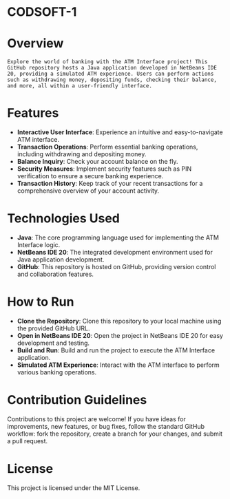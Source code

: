 # CODSOFT-1
# Overview
    Explore the world of banking with the ATM Interface project! This GitHub repository hosts a Java application developed in NetBeans IDE 20, providing a simulated ATM experience. Users can perform actions such as withdrawing money, depositing funds, checking their balance, and more, all within a user-friendly interface.
# Features
* **Interactive User Interface**: Experience an intuitive and easy-to-navigate ATM interface.
* **Transaction Operations**: Perform essential banking operations, including withdrawing and depositing money.
* **Balance Inquiry**: Check your account balance on the fly.
* **Security Measures**: Implement security features such as PIN verification to ensure a secure banking experience.
* **Transaction History**: Keep track of your recent transactions for a comprehensive overview of your account activity.
# Technologies Used
* **Java**: The core programming language used for implementing the ATM Interface logic.
* **NetBeans IDE 20**: The integrated development environment used for Java application development.
* **GitHub**: This repository is hosted on GitHub, providing version control and collaboration features.
# How to Run
* **Clone the Repository**: Clone this repository to your local machine using the provided GitHub URL.
* **Open in NetBeans IDE 20**: Open the project in NetBeans IDE 20 for easy development and testing.
* **Build and Run**: Build and run the project to execute the ATM Interface application.
* **Simulated ATM Experience**: Interact with the ATM interface to perform various banking operations.
# Contribution Guidelines
Contributions to this project are welcome! If you have ideas for improvements, new features, or bug fixes, follow the standard GitHub workflow: fork the repository, create a branch for your changes, and submit a pull request.

# License
This project is licensed under the MIT License.
